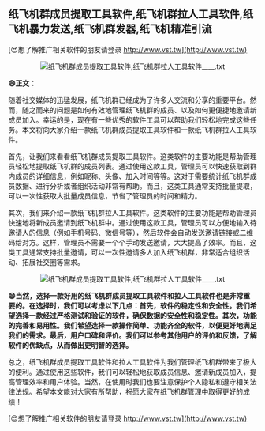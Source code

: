 ## **纸飞机群成员提取工具软件,纸飞机群拉人工具软件,纸飞机暴力发送,纸飞机群发器,纸飞机精准引流**

[😍想了解推广相关软件的朋友请登录 http://www.vst.tw](http://www.vst.tw)

 <center><img src="https://vst.tw/MP4/tuiguang/png/7.png" alt="纸飞机群成员提取工具软件,纸飞机群拉人工具软件____.txt"></center>

**😄正文：**

随着社交媒体的迅猛发展，纸飞机群已经成为了许多人交流和分享的重要平台。然而，随之而来的问题是如何有效地管理纸飞机群的成员、以及如何更便捷地邀请新成员加入。幸运的是，现在有一些优秀的软件工具可以帮助我们轻松地完成这些任务。本文将向大家介绍一款纸飞机群成员提取工具软件和一款纸飞机群拉人工具软件。

首先，让我们来看看纸飞机群成员提取工具软件。这类软件的主要功能是帮助管理员轻松地提取纸飞机群的成员列表。通过使用这款工具，管理员可以快速获取到群内成员的详细信息，例如昵称、头像、加入时间等等。这对于需要统计纸飞机群成员数据、进行分析或者组织活动非常有帮助。而且，这类工具通常支持批量提取，可以一次性获取大批量成员信息，节省了管理员的时间和精力。

其次，我们来介绍一款纸飞机群拉人工具软件。这类软件的主要功能是帮助管理员快速地将新成员邀请到纸飞机群中。通过使用这款工具，管理员可以方便地输入待邀请人的信息（例如手机号码、微信号等），然后软件会自动发送邀请链接或二维码给对方。这样，管理员不需要一个个手动发送邀请，大大提高了效率。而且，这类工具通常支持批量邀请，可以一次性邀请多人加入纸飞机群，非常适合组织活动、拓展社交圈等需求。

 <center><img src="https://vst.tw/MP4/tuiguang/png/2.png" alt="纸飞机群成员提取工具软件,纸飞机群拉人工具软件____.txt"></center>

**😄当然，选择一款好用的纸飞机群成员提取工具软件和拉人工具软件也是非常重要的。在选择时，我们可以考虑以下几点：首先，软件的稳定性和安全性。我们希望选择一款经过严格测试和验证的软件，确保数据的安全性和稳定性。其次，功能的完善和易用性。我们希望选择一款操作简单、功能齐全的软件，以便更好地满足我们的需求。最后，用户口碑和评价。我们可以参考其他用户的评价和反馈，了解软件的优缺点，从而做出更明智的选择。**

总之，纸飞机群成员提取工具软件和拉人工具软件为我们管理纸飞机群带来了极大的便利。通过使用这些软件，我们可以轻松地获取成员信息、邀请新成员加入，提高管理效率和用户体验。当然，在使用时我们也要注意保护个人隐私和遵守相关法律法规。希望本文能对大家有所帮助，祝愿大家在纸飞机群管理中取得更好的成绩！

[😍想了解推广相关软件的朋友请登录 http://www.vst.tw](http://www.vst.tw)



